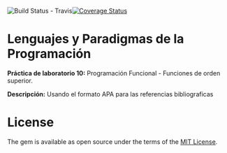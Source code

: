![Build Status - Travis](https://travis-ci.org/AdrianBZG/LPP-prct10.svg?branch=master)[![Coverage Status](https://coveralls.io/repos/AdrianBZG/LPP-prct10/badge.svg?branch=master&service=github)](https://coveralls.io/github/AdrianBZG/LPP-prct10?branch=master)
# Lenguajes y Paradigmas de la Programación #
**Práctica de laboratorio 10:** Programación Funcional - Funciones de orden superior.

**Descripción:** Usando el formato APA para las referencias bibliograficas

# License #

The gem is available as open source under the terms of the [MIT License](http://opensource.org/licenses/MIT).
